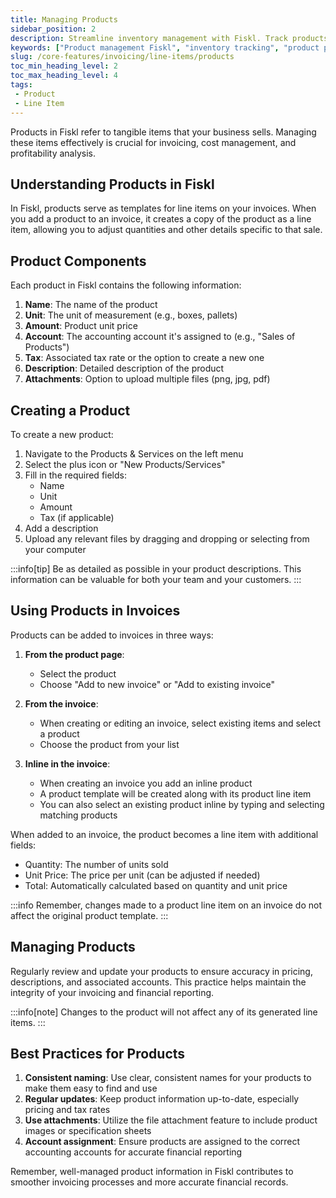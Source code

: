 ```yaml
---
title: Managing Products
sidebar_position: 2
description: Streamline inventory management with Fiskl. Track products, update pricing, and integrate seamlessly with sales and invoicing.
keywords: ["Product management Fiskl", "inventory tracking", "product pricing", "sales integration"]
slug: /core-features/invoicing/line-items/products
toc_min_heading_level: 2
toc_max_heading_level: 4
tags:
 - Product
 - Line Item
---
```


Products in Fiskl refer to tangible items that your business sells. Managing these items effectively is crucial for invoicing, cost management, and profitability analysis.

## Understanding Products in Fiskl

In Fiskl, products serve as templates for line items on your invoices. When you add a product to an invoice, it creates a copy of the product as a line item, allowing you to adjust quantities and other details specific to that sale.

## Product Components

Each product in Fiskl contains the following information:

1. **Name**: The name of the product
2. **Unit**: The unit of measurement (e.g., boxes, pallets)
3. **Amount**: Product unit price
4. **Account**: The accounting account it's assigned to (e.g., "Sales of Products")
5. **Tax**: Associated tax rate or the option to create a new one
6. **Description**: Detailed description of the product
7. **Attachments**: Option to upload multiple files (png, jpg, pdf)

## Creating a Product

To create a new product:

1. Navigate to the Products & Services on the left menu
2. Select the plus icon or "New Products/Services"
3. Fill in the required fields:
   - Name
   - Unit
   - Amount
   - Tax (if applicable)
4. Add a description
5. Upload any relevant files by dragging and dropping or selecting from your computer

:::info[tip]
Be as detailed as possible in your product descriptions. This information can be valuable for both your team and your customers.
:::

## Using Products in Invoices

Products can be added to invoices in three ways:

1. **From the product page**:
   - Select the product
   - Choose "Add to new invoice" or "Add to existing invoice"

1. **From the invoice**:
   - When creating or editing an invoice, select existing items and select a product
   - Choose the product from your list

1. **Inline in the invoice**:
   - When creating an invoice you add an inline product
   - A product template will be created along with its product line item
   - You can also select an existing product inline by typing and selecting matching products

When added to an invoice, the product becomes a line item with additional fields:

- Quantity: The number of units sold
- Unit Price: The price per unit (can be adjusted if needed)
- Total: Automatically calculated based on quantity and unit price

:::info
Remember, changes made to a product line item on an invoice do not affect the original product template.
:::

## Managing Products

Regularly review and update your products to ensure accuracy in pricing, descriptions, and associated accounts. This practice helps maintain the integrity of your invoicing and financial reporting.

:::info[note]
Changes to the product will not affect any of its generated line items.
:::

## Best Practices for Products

1. **Consistent naming**: Use clear, consistent names for your products to make them easy to find and use
2. **Regular updates**: Keep product information up-to-date, especially pricing and tax rates
3. **Use attachments**: Utilize the file attachment feature to include product images or specification sheets
4. **Account assignment**: Ensure products are assigned to the correct accounting accounts for accurate financial reporting

Remember, well-managed product information in Fiskl contributes to smoother invoicing processes and more accurate financial records.
